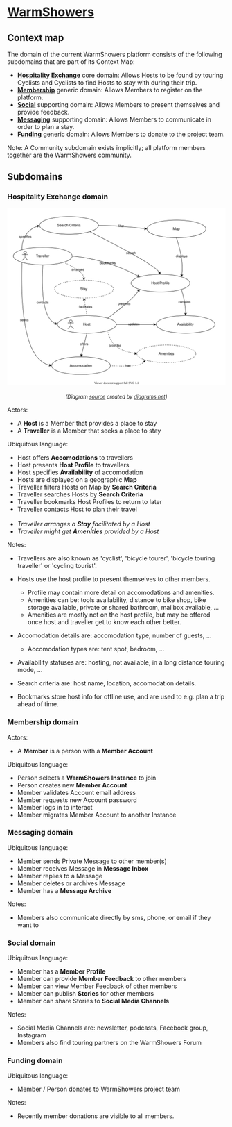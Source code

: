 # [WarmShowers](https://www.warmshowers.org)

## Context map

The domain of the current WarmShowers platform consists of the following subdomains that are part of its Context Map:

- <b>[Hospitality Exchange](#hospitality-exchange-domain)</b> core domain: Allows Hosts to be found by touring Cyclists and Cyclists to find Hosts to stay with during their trip.
- <b>[Membership](#membership-domain)</b> generic domain: Allows Members to register on the platform.
- <b>[Social](#social-domain)</b> supporting domain: Allows Members to present themselves and provide feedback.
- <b>[Messaging](#messaging-domain)</b> supporting domain: Allows Members to communicate in order to plan a stay.
- <b>[Funding](#funding-domain)</b> generic domain: Allows Members to donate to the project team.

Note: A Community subdomain exists implicitly; all platform members together are the WarmShowers community.

## Subdomains

### **Hospitality Exchange** domain

<div align="center" markdown="1">

![Hospitality Exchange domain model diagram](/diagrams/warmshowers-hospitality-domain-model.svg)

<small>_(Diagram [source](/diagrams/warmshowers-hospitality-domain-model.xml) created by [diagrams.net](https://app.diagrams.net/))_</small>

</div>

Actors:

- A **Host** is a Member that provides a place to stay
- A **Traveller** is a Member that seeks a place to stay

Ubiquitous language:

- Host offers **Accomodations** to travellers
- Host presents **Host Profile** to travellers
- Host specifies **Availability** of accomodation
- Hosts are displayed on a geographic **Map**
- Traveller filters Hosts on Map by **Search Criteria**
- Traveller searches Hosts by **Search Criteria**
- Traveller bookmarks Host Profiles to return to later
- Traveller contacts Host to plan their travel<br><br>
- _Traveller arranges a **Stay** facilitated by a Host_
- _Traveller might get **Amenities** provided by a Host_

Notes:

- Travellers are also known as 'cyclist', 'bicycle tourer', 'bicycle touring traveller' or 'cycling tourist'.

- Hosts use the host profile to present themselves to other members.
  - Profile may contain more detail on accomodations and amenities.
  - Amenities can be: tools availability, distance to bike shop, bike storage available, private or shared bathroom, mailbox available, ...
  - Amenities are mostly not on the host profile, but may be offered once host and traveller get to know each other better.

- Accomodation details are: accomodation type, number of guests, ...
  - Accomodation types are: tent spot, bedroom, ...

- Availability statuses are: hosting, not available, in a long distance touring mode, ...

- Search criteria are: host name, location, accomodation details.

- Bookmarks store host info for offline use, and are used to e.g. plan a trip ahead of time.

### **Membership** domain

Actors:

- A **Member** is a person with a **Member Account**

Ubiquitous language:

- Person selects a **WarmShowers Instance** to join
- Person creates new **Member Account**
- Member validates Account email address
- Member requests new Account password
- Member logs in to interact
- Member migrates Member Account to another Instance

### **Messaging** domain

Ubiquitous language:

- Member sends Private Message to other member(s)
- Member receives Message in **Message Inbox**
- Member replies to a Message
- Member deletes or archives Message
- Member has a **Message Archive**

Notes:

- Members also communicate directly by sms, phone, or email if they want to

### **Social** domain

Ubiquitous language:

- Member has a **Member Profile**
- Member can provide **Member Feedback** to other members
- Member can view Member Feedback of other members
- Member can publish **Stories** for other members
- Member can share Stories to **Social Media Channels**

Notes:

- Social Media Channels are: newsletter, podcasts, Facebook group, Instagram
- Members also find touring partners on the WarmShowers Forum

### **Funding** domain

Ubiquitous language:

- Member / Person donates to WarmShowers project team

Notes:

- Recently member donations are visible to all members.
